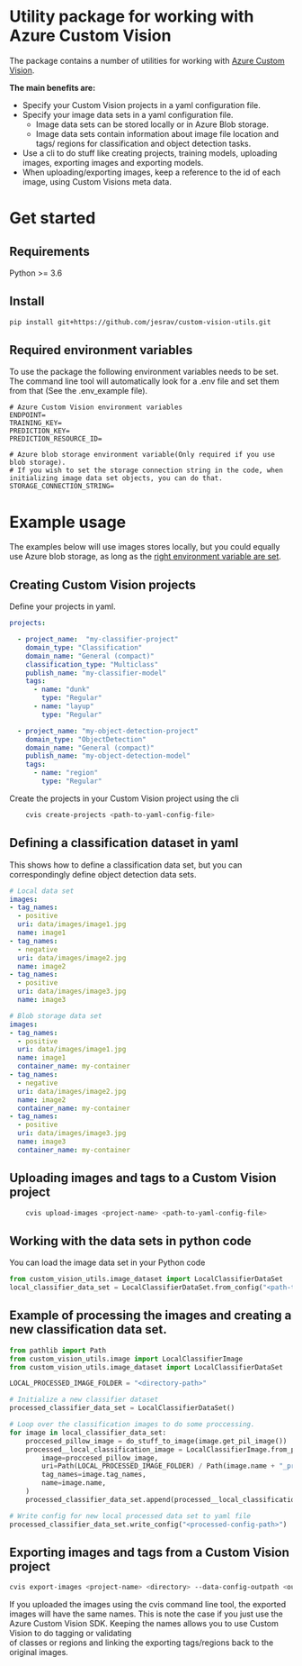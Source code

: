 # Utility package for working with Azure Custom Vision
The package contains a number of utilities for working with [Azure Custom Vision](https://docs.microsoft.com/en-us/azure/cognitive-services/custom-vision-service/).

**The main benefits are:**
- Specify your Custom Vision projects in a yaml configuration file.
- Specify your image data sets in a yaml configuration file.
    - Image data sets can be stored locally or in Azure Blob storage.
    - Image data sets contain information about image file location and tags/ regions for classification and object detection tasks.
- Use a cli to do stuff like creating projects, training models, uploading images, exporting images and exporting models.
- When uploading/exporting images, keep a reference to the id of each image, using Custom Visions meta data. 

# Get started

## Requirements
Python >= 3.6

## Install
````bash 
pip install git+https://github.com/jesrav/custom-vision-utils.git
````

## Required environment variables
To use the package the following environment variables needs to be set. 
The command line tool will automatically look for a .env file and set them from that (See the .env_example file).
````dotenv
# Azure Custom Vision environment variables
ENDPOINT=
TRAINING_KEY=
PREDICTION_KEY=
PREDICTION_RESOURCE_ID=

# Azure blob storage environment variable(Only required if you use blob storage).
# If you wish to set the storage connection string in the code, when initializing image data set objects, you can do that.
STORAGE_CONNECTION_STRING=
````

# Example usage
The examples below will use images stores locally, but you could equally use Azure blob storage, 
as long as the [right environment variable are set](##Required-environment-variables).

## Creating Custom Vision projects
Define your projects in yaml.
````yaml
projects:

  - project_name:  "my-classifier-project"
    domain_type: "Classification"
    domain_name: "General (compact)"
    classification_type: "Multiclass"
    publish_name: "my-classifier-model"
    tags:
      - name: "dunk"
        type: "Regular"
      - name: "layup"
        type: "Regular"

  - project_name: "my-object-detection-project"
    domain_type: "ObjectDetection"
    domain_name: "General (compact)"
    publish_name: "my-object-detection-model"
    tags:
      - name: "region"
        type: "Regular"
````
Create the projects in your Custom Vision project using the cli
```bash
    cvis create-projects <path-to-yaml-config-file>
```

## Defining a classification dataset in yaml
This shows how to define a classification data set, but you can correspondingly define object detection data sets. 
```yaml
# Local data set
images:
- tag_names:
  - positive
  uri: data/images/image1.jpg
  name: image1
- tag_names:
  - negative
  uri: data/images/image2.jpg
  name: image2
- tag_names:
  - positive
  uri: data/images/image3.jpg
  name: image3
```
```yaml
# Blob storage data set
images:
- tag_names:
  - positive
  uri: data/images/image1.jpg
  name: image1
  container_name: my-container
- tag_names:
  - negative
  uri: data/images/image2.jpg
  name: image2
  container_name: my-container
- tag_names:
  - positive
  uri: data/images/image3.jpg
  name: image3
  container_name: my-container
```

## Uploading images and tags to a Custom Vision project
```bash
    cvis upload-images <project-name> <path-to-yaml-config-file>
```
## Working with the data sets in python code
You can load the image data set in your Python code
```Python
from custom_vision_utils.image_dataset import LocalClassifierDataSet
local_classifier_data_set = LocalClassifierDataSet.from_config("<path-to-yaml-config-file>")
```
## Example of processing the images and creating a new classification data set.
```Python
from pathlib import Path
from custom_vision_utils.image import LocalClassifierImage
from custom_vision_utils.image_dataset import LocalClassifierDataSet

LOCAL_PROCESSED_IMAGE_FOLDER = "<directory-path>"

# Initialize a new classifier dataset 
processed_classifier_data_set = LocalClassifierDataSet() 

# Loop over the classification images to do some proccessing. 
for image in local_classifier_data_set:
    proccesed_pillow_image = do_stuff_to_image(image.get_pil_image())
    processed__local_classification_image = LocalClassifierImage.from_pil_image(
        image=proccesed_pillow_image,
        uri=Path(LOCAL_PROCESSED_IMAGE_FOLDER) / Path(image.name + "_processed.jpg"),
        tag_names=image.tag_names,
        name=image.name,
    )
    processed_classifier_data_set.append(processed__local_classification_image)

# Write config for new local processed data set to yaml file
processed_classifier_data_set.write_config("<processed-config-path>")
```

## Exporting images and tags from a Custom Vision project
```bash
cvis export-images <project-name> <directory> --data-config-outpath <outpath-for-yaml-config-file>
```
If you uploaded the images using the cvis command line tool, the exported images will have the same names.
This is note the case if you just use the Azure Custom Vision SDK. Keeping the names allows you to use Custom Vision to do tagging or validating  
of classes or regions and linking the exporting tags/regions back to the original images.
